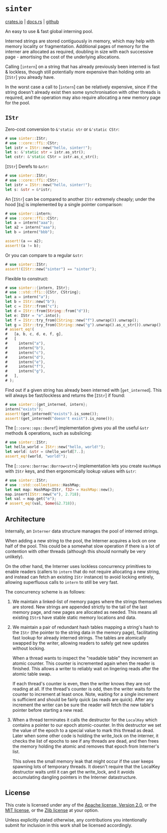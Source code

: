 `sinter`
==========
[crates.io](https://crates.io/crates/sinter) |
[docs.rs](https://docs.rs/sinter) |
[github](https://github.com/ickk/sinter)

An easy to use & fast global interning pool.

Interned strings are stored contiguously in memory, which may help with memory
locality or fragmentation. Additional pages of memory for the interner are
allocated as required, doubling in size with each successive page - amortising
the cost of the underlying allocations.

Calling [`intern`] on a string that has already previously been interned is
fast & lockless, though still potentially more expensive than holding onto an
[`IStr`] you already have.

In the worst case a call to [`intern`] can be relatively expensive, since if
the string doesn't already exist then some synchronisation with other threads
is required, and the operation may also require allocating a new memory page
for the pool.

`IStr`
------

Zero-cost conversion to `&'static str` or `&'static CStr`:
```rust
# use sinter::IStr;
# use ::core::ffi::CStr;
let istr = IStr::new("hello, sinter!");
let s: &'static str = istr.as_str();
let cstr: &'static CStr = istr.as_c_str();
```

[`IStr`] Derefs to `&str`:
```rust
# use sinter::IStr;
# use ::core::ffi::CStr;
let istr = IStr::new("hello, sinter!");
let s: &str = &*istr;
```

An [`IStr`] can be compared to another `IStr` extremely cheaply; under the hood
[`Eq`] is implemented by a single pointer comparison:
```rust
# use sinter::intern;
# use ::core::ffi::CStr;
let a = intern("aaa");
let a2 = intern("aaa");
let b = intern("bbb");

assert!(a == a2);
assert!(a != b);
```

Or you can compare to a regular `&str`:
```rust
# use sinter::IStr;
assert!(IStr::new("sinter") == "sinter");
```

Flexible to construct:
```rust
# use sinter::{intern, IStr};
# use ::std::ffi::{CStr, CString};
let a = intern("a");
let b = IStr::new("b");
let c = IStr::from("c");
let d = IStr::from(String::from("d"));
let e: IStr = "e".into();
let f = IStr::try_from(CString::new("f").unwrap()).unwrap();
let g = IStr::try_from(CString::new("g").unwrap().as_c_str()).unwrap();
# assert_eq!(
#   [a, b, c, d, e, f, g],
#   [
#     intern("a"),
#     intern("b"),
#     intern("c"),
#     intern("d"),
#     intern("e"),
#     intern("f"),
#     intern("g"),
#   ],
# );
```

Find out if a given string has already been interned with [`get_interned`].
This will always be fast/lockless and returns the [`IStr`] if found:
```rust
# use sinter::{get_interned, intern};
intern("exists");
assert!(get_interned("exists").is_some());
assert!(get_interned("doesn't exist").is_none());
```

The [`::core::ops::Deref`] implementation gives you all the
useful `&str` methods & operations, such as subslicing:
```rust
# use sinter::IStr;
let hello_world = IStr::new("hello, world!");
let world: &str = &hello_world[7..];
assert_eq!(world, "world!");
```

The [`::core::borrow::Borrow<str>`] implementation lets you create `HashMap`s
with `IStr` keys, and then ergonomically lookup values with `&str`:
```rust
# use sinter::IStr;
# use ::std::collections::HashMap;
let mut map: HashMap<IStr, f32> = HashMap::new();
map.insert(IStr::new("e"), 2.718);
let val = map.get("e");
# assert_eq!(val, Some(&2.718));
```

Architecture
------------

Internally, an `Interner` data structure manages the pool of interned strings.

When adding a new string to the pool, the Interner acquires a lock on one half
of the pool. This could be a somewhat slow operation if there is a lot of
contention with other threads (although this should normally be very unlikely).

On the other hand, the Interner uses lockless concurrency primitives to enable
readers (callers to `intern` that do not require allocating a new string, and
instead can fetch an existing `IStr` instance) to avoid locking entirely,
allowing superfluous calls to `intern` to still be very fast.

The concurrency scheme is as follows:

1. We maintain a linked-list of memory pages where the strings themselves are
   stored. New strings are appended strictly to the tail of the last memory
   page, and new pages are allocated as needed. This means all existing `IStr`s
   have stable static memory locations and data.

2. We maintain a pair of redundant hash tables mapping a string's hash to the
   `IStr` (the pointer to the string data in the memory page), facilitating
   fast lookup for already interned strings. The tables are atomically swapped
   by the writer, allowing readers to safely get new updates without locking.

   When a thread wants to inspect the "readable table" they increment an atomic
   counter. This counter is incremented again when the reader is finished. This
   allows a writer to reliably wait on lingering reads after the atomic table
   swap.

   If each thread's counter is even, then the writer knows they are not reading
   at all. If the thread's counter is odd, then the writer waits for the
   counter to increment at least once. Note, waiting for a single increment is
   sufficient and should be fairly quick (as reads are quick). After any
   increment the writer can be sure the reader will fetch the new table's
   pointer before starting a new read.

3. When a thread terminates it calls the destructor for the `LocalKey` which
   contains a pointer to our epoch atomic-counter. In this destructor we set
   the value of the epoch to a special value to mark this thread as dead. Later
   when some other code is holding the write_lock on the interner, it checks
   the list of epochs to see if any threads are dead, and then frees the memory
   holding the atomic and removes that epoch from Interner's list.

   This solves the small memory leak that might occur if the user keeps
   spawning lots of temporary threads. It doesn't require that the LocalKey
   destructor waits until it can get the write_lock, and it avoids accumulating
   dangling pointers in the Interner datastructure.

License
-------

This crate is licensed under any of the
[Apache license, Version 2.0](./LICENSE-APACHE),
or the
[MIT license](./LICENSE-MIT),
or the
[Zlib license](./LICENSE-ZLIB)
at your option.

Unless explicitly stated otherwise, any contributions you intentionally submit
for inclusion in this work shall be licensed accordingly.
